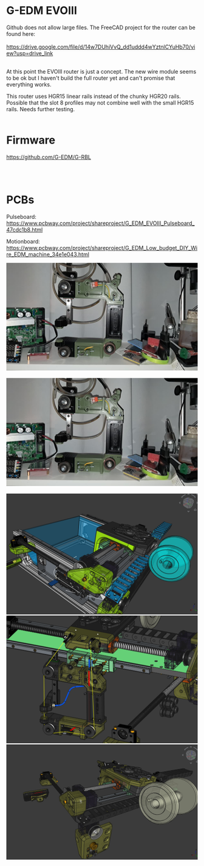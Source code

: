 # G-EDM EVOIII

Github does not allow large files. The FreeCAD project for the router can be found here:
</br>
</br>
https://drive.google.com/file/d/14w7DUhiVvQ_dd1uddd4wYztnlCYuHb70/view?usp=drive_link
</br>
</br>

At this point the EVOIII router is just a concept. The new wire module seems to be ok but I haven't build the full router yet and can't promise that everything works.
</br>

This router uses HGR15 linear rails instead of the chunky HGR20 rails. Possible that the slot 8 profiles may not combine well with the small HGR15 rails. Needs further testing.
</br>
</br>


# Firmware

https://github.com/G-EDM/G-RBL

</br>
</br>

# PCBs

Pulseboard: 
https://www.pcbway.com/project/shareproject/G_EDM_EVOIII_Pulseboard_47cdc1b8.html

Motionboard:
https://www.pcbway.com/project/shareproject/G_EDM_Low_budget_DIY_Wire_EDM_machine_34e1e043.html

<img src="./images/wire-module/wire-module-01.jpg">




</br>
</br>
<img src="./images/wire-module/wire-module-01.jpg">

</br>
</br>
<img src="./images/1.png"></br>
<img src="./images/2.png"></br>
<img src="./images/3.png"></br>

</br></br>





